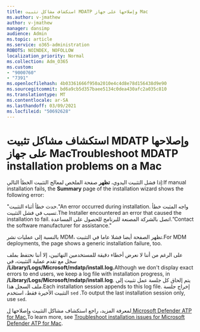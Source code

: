 ```yaml
---
title: استكشاف مشاكل تثبيت MDATP وإصلاحها على جهاز Mac
ms.author: v-jmathew
author: v-jmathew
manager: dansimp
audience: Admin
ms.topic: article
ms.service: o365-administration
ROBOTS: NOINDEX, NOFOLLOW
localization_priority: Normal
ms.collection: Adm_O365
ms.custom:
- "9000760"
- "7391"
ms.openlocfilehash: 4b03361666f950a2010e4c4d8e78d156438d9e90
ms.sourcegitcommit: bd6a9cb5d357baee5134c0dea430afc2a035c810
ms.translationtype: MT
ms.contentlocale: ar-SA
ms.lasthandoff: 03/09/2021
ms.locfileid: "50692628"
---
```

# <a name="troubleshoot-mdatp-installation-problems-on-a-mac"></a><span data-ttu-id="2433d-102">استكشاف مشاكل تثبيت MDATP وإصلاحها على جهاز Mac</span><span class="sxs-lookup"><span data-stu-id="2433d-102">Troubleshoot MDATP installation problems on a Mac</span></span>

<span data-ttu-id="2433d-103">إذا فشل التثبيت اليدوي، **تظهر** صفحة الملخص لمعالج التثبيت الخطأ التالي:</span><span class="sxs-lookup"><span data-stu-id="2433d-103">If manual installation fails, the **Summary** page of the installation wizard shows the following error:</span></span>

<span data-ttu-id="2433d-104">"حدث خطأ أثناء التثبيت.</span><span class="sxs-lookup"><span data-stu-id="2433d-104">"An error occurred during installation.</span></span> <span data-ttu-id="2433d-105">واجه المثبت خطأ تسبب في فشل التثبيت.</span><span class="sxs-lookup"><span data-stu-id="2433d-105">The Installer encountered an error that caused the installation to fail.</span></span> <span data-ttu-id="2433d-106">اتصل بالشركة المصنعة للبرنامج للحصول على المساعدة."</span><span class="sxs-lookup"><span data-stu-id="2433d-106">Contact the software manufacturer for assistance."</span></span>

<span data-ttu-id="2433d-107">بالنسبة إلى عمليات نشر MDM، تظهر الصفحة أيضا فشلا عاما في التثبيت.</span><span class="sxs-lookup"><span data-stu-id="2433d-107">For MDM deployments, the page shows a generic installation failure, too.</span></span>

<span data-ttu-id="2433d-108">على الرغم من أننا لا نعرض أخطاء دقيقة للمستخدمين النهائيين، إلا أننا نحتفظ بملف سجل مع تقدم عملية التثبيت، في **/Library/Logs/Microsoft/mdatp/install.log.**</span><span class="sxs-lookup"><span data-stu-id="2433d-108">Although we don't display exact errors to end users, we keep a log file with installation progress, in **/Library/Logs/Microsoft/mdatp/install.log**.</span></span> <span data-ttu-id="2433d-109">يتم إلحاق كل جلسة عمل تثبيت إلى ملف السجل هذا.</span><span class="sxs-lookup"><span data-stu-id="2433d-109">Each installation session appends to this log file.</span></span> <span data-ttu-id="2433d-110">إخراج جلسة التثبيت الأخيرة فقط، استخدم `sed` .</span><span class="sxs-lookup"><span data-stu-id="2433d-110">To output the last installation session only, use `sed`.</span></span>

<span data-ttu-id="2433d-111">لمعرفة المزيد، راجع استكشاف مشاكل التثبيت وإصلاحها [ل Microsoft Defender ATP for Mac.](https://go.microsoft.com/fwlink/?linkid=2144615)</span><span class="sxs-lookup"><span data-stu-id="2433d-111">To learn more, see [Troubleshoot installation issues for Microsoft Defender ATP for Mac](https://go.microsoft.com/fwlink/?linkid=2144615).</span></span>
